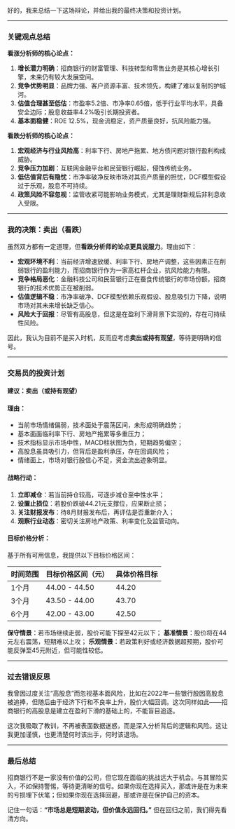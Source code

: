好的，我来总结一下这场辩论，并给出我的最终决策和投资计划。

---

### **关键观点总结**

**看涨分析师的核心论点：**

1. **增长潜力明确**：招商银行的财富管理、科技转型和零售业务是其核心增长引擎，未来仍有较大发展空间。
2. **竞争优势明显**：品牌力强、客户资源丰富、技术领先，构建了难以复制的护城河。
3. **估值合理甚至低估**：市盈率5.2倍、市净率0.65倍，低于行业平均水平，具备安全边际；股息收益率4.2%吸引长期投资者。
4. **基本面稳健**：ROE 12.5%，现金流稳定，资产质量良好，抗风险能力强。

**看跌分析师的核心论点：**

1. **宏观经济与行业风险高**：利率下行、房地产拖累、地方债问题对银行盈利构成威胁。
2. **竞争压力加剧**：互联网金融平台和民营银行崛起，侵蚀传统业务。
3. **低估值背后有隐忧**：市净率破净反映市场对其资产质量的担忧，DCF模型假设过于乐观，股息不可持续。
4. **政策风险不容忽视**：监管收紧可能影响业务模式，尤其是理财新规后非利息收入受限。

---

### **我的决策：卖出（看跌）**

虽然双方都有一定道理，但**看跌分析师的论点更具说服力**。理由如下：

- **宏观环境不利**：当前经济增速放缓、利率下行、房地产调整，这些因素正在削弱银行的盈利能力，而招商银行作为一家高杠杆企业，抗风险能力有限。
- **竞争格局恶化**：金融科技公司和民营银行正在蚕食传统银行的市场份额，招商银行的技术优势正在被削弱。
- **估值逻辑不稳**：市净率破净、DCF模型依赖乐观假设、股息吸引力下降，说明市场对其未来增长缺乏信心。
- **风险大于回报**：尽管有高股息，但这是在盈利下滑背景下实现的，存在可持续性风险。

因此，我认为目前不是买入时机，反而应考虑**卖出或持有观望**，等待更明确的信号。

---

### **交易员的投资计划**

#### **建议：卖出（或持有观望）**

#### **理由：**

- 当前市场情绪偏弱，技术面处于震荡区间，未形成明确趋势；
- 基本面面临利率下行、房地产拖累等多重压力；
- 技术指标显示市场中性，MACD柱状图为负，短期趋势偏空；
- 高股息虽具吸引力，但背后是盈利承压，存在回调风险；
- 情绪面上，市场对银行股信心不足，资金流出迹象明显。

#### **战略行动：**

1. **立即减仓**：若当前持仓较高，可逐步减仓至中性水平；
2. **设置止损位**：若股价跌破44.21元支撑位，应果断止损；
3. **关注财报发布**：待8月财报发布后，再评估是否重新介入；
4. **观察行业动态**：密切关注房地产政策、利率变化及监管动向。

#### **目标价格分析：**

基于所有可用信息，我提供以下目标价格区间：

| 时间范围 | 目标价格区间（元） | 具体价格目标 |
|----------|---------------------|----------------|
| 1个月    | 44.00 - 44.50       | 44.20          |
| 3个月    | 43.50 - 44.00       | 43.70          |
| 6个月    | 42.00 - 43.00       | 42.50          |

**保守情景**：若市场继续走弱，股价可能下探至42元以下；
**基准情景**：股价将在44元左右震荡，短期难以上攻；
**乐观情景**：若政策利好或经济数据超预期，股价可能反弹至45元附近，但可能性较低。

---

### **过去错误反思**

我曾因过度关注“高股息”而忽视基本面风险，比如在2022年一些银行股因高股息被追捧，但随后由于经济下行和不良率上升，股价大幅回调。这次同样如此——招商银行的高股息是建立在盈利下滑的基础上的，不能盲目追逐。

这次我吸取了教训，不再被表面数据迷惑，而是深入分析背后的逻辑和风险。这让我更加谨慎，也更清楚何时该出手，何时该退场。

---

### **最后总结**

招商银行不是一家没有价值的公司，但它现在面临的挑战远大于机会。与其冒险买入，不如保持警惕，等待更清晰的信号。如果你现在选择买入，那或许是在为未来的亏损埋下伏笔；但如果你现在选择回避，那或许是在保护自己的资本。

记住一句话：**“市场总是短期波动，但价值永远回归。”** 但在回归之前，我们得先看清方向。
